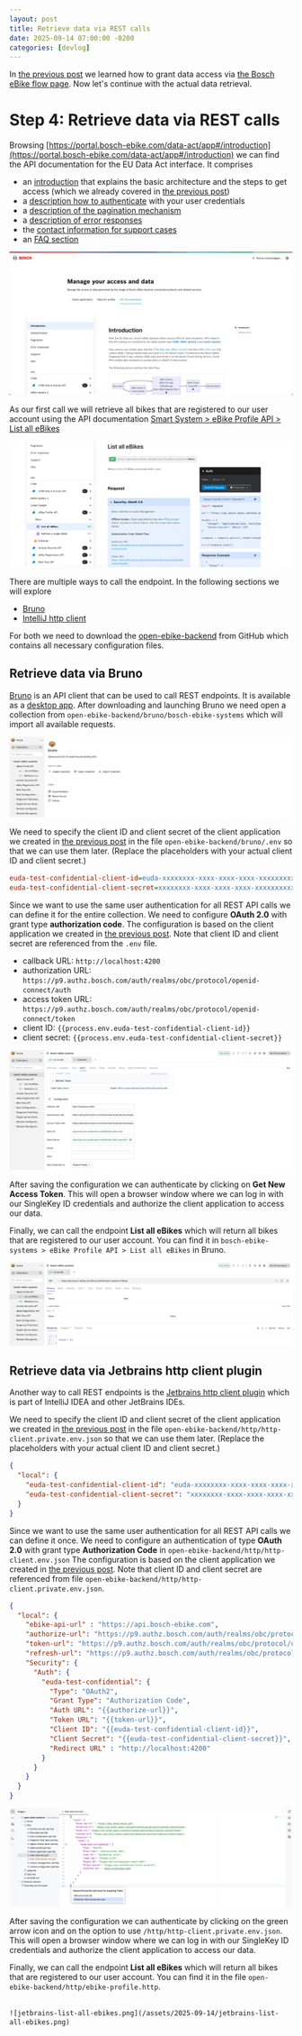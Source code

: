 ```yaml
---
layout: post
title: Retrieve data via REST calls
date: 2025-09-14 07:00:00 -0200
categories: [devlog]
---
```


In [the previous post](https://open-ebike.github.io/devlog/2025/09/13/grant-access-to-data.html) we learned how to grant data access via [the Bosch eBike flow page](https://flow.bosch-ebike.com). Now let's continue with the actual data retrieval.

# Step 4: Retrieve data via REST calls

Browsing [https://portal.bosch-ebike.com/data-act/app#/introduction](https://portal.bosch-ebike.com/data-act/app#/introduction) we can find the API documentation for the EU Data Act interface. It comprises
* an [introduction](https://portal.bosch-ebike.com/data-act/app#/introduction) that explains the basic architecture and the steps to get access (which we already covered in [the previous post](https://open-ebike.github.io/devlog/2025/09/12/register-for-data-access.html))
* a [description how to authenticate](https://portal.bosch-ebike.com/data-act/app#/authentication) with your user credentials
* a [description of the pagination mechanism](https://portal.bosch-ebike.com/data-act/app#/pagination)
* a [description of error responses](https://portal.bosch-ebike.com/data-act/app#/error-responses)
* the [contact information for support cases](https://portal.bosch-ebike.com/data-act/app#/support)
* an [FAQ section](https://portal.bosch-ebike.com/data-act/app#/faq)

![api-documentation.png](/assets/2025-09-14/api-documentation.png)

As our first call we will retrieve all bikes that are registered to our user account using the API documentation [Smart System > eBike Profile API > List all eBikes
](https://portal.bosch-ebike.com/data-act/app#/smart-system-bike-profile/operations/list-bikes)

![list-all-ebikes.png](/assets/2025-09-14/api-list-all-ebikes.png)

There are multiple ways to call the endpoint. In the following sections we will explore

* [Bruno](#retrieve-data-data-via-bruno)
* [IntelliJ http client](#retrieve-data-data-via-intellij-http-client)

For both we need to download the [open-ebike-backend](https://github.com/open-ebike/open-ebike-backend) from GitHub which contains all necessary configuration files.

## Retrieve data via Bruno

[Bruno](https://usebruno.com) is an API client that can be used to call REST endpoints. It is available as a [desktop app](https://usebruno.com/download).
After downloading and launching Bruno we need open a collection from `open-ebike-backend/bruno/bosch-ebike-systems` which will import all available requests.

![bruno-collection.png](/assets/2025-09-14/bruno-collection.png)

We need to specify the client ID and client secret of the client application we created in [the previous post](https://open-ebike.github.io/devlog/2025/09/12/register-for-data-access.html) in the file `open-ebike-backend/bruno/.env` so that we can use them later.
(Replace the placeholders with your actual client ID and client secret.)

```ini
euda-test-confidential-client-id=euda-xxxxxxxx-xxxx-xxxx-xxxx-xxxxxxxxxxxx
euda-test-confidential-client-secret=xxxxxxxx-xxxx-xxxx-xxxx-xxxxxxxxxxxx
```

Since we want to use the same user authentication for all REST API calls we can define it for the entire collection.
We need to configure **OAuth 2.0** with grant type **authorization code**.
The configuration is based on the client application we created in [the previous post](https://open-ebike.github.io/devlog/2025/09/12/register-for-data-access.html).
Note that client ID and client secret are referenced from the `.env` file.

* callback URL: `http://localhost:4200`
* authorization URL: `https://p9.authz.bosch.com/auth/realms/obc/protocol/openid-connect/auth`
* access token URL: `https://p9.authz.bosch.com/auth/realms/obc/protocol/openid-connect/token`
* client ID: `{{process.env.euda-test-confidential-client-id}}`
* client secret: `{{process.env.euda-test-confidential-client-secret}}`

![bruno-auth.png](/assets/2025-09-14/bruno-auth.png)

After saving the configuration we can authenticate by clicking on **Get New Access Token**.
This will open a browser window where we can log in with our SingleKey ID credentials and authorize the client application to access our data.

Finally, we can call the endpoint **List all eBikes** which will return all bikes that are registered to our user account.
You can find it in `bosch-ebike-systems > eBike Profile API > List all eBikes` in Bruno.

![bruno-list-all-ebikes.png](/assets/2025-09-14/bruno-list-all-ebikes.png)

## Retrieve data via Jetbrains http client plugin

Another way to call REST endpoints is the [Jetbrains http client plugin](https://www.jetbrains.com/help/idea/http-client-in-product-code-editor.html) which is part of IntelliJ IDEA and other JetBrains IDEs.

We need to specify the client ID and client secret of the client application we created in [the previous post](https://open-ebike.github.io/devlog/2025/09/12/register-for-data-access.html) in the file `open-ebike-backend/http/http-client.private.env.json` so that we can use them later.
(Replace the placeholders with your actual client ID and client secret.)

```json
{
  "local": {
    "euda-test-confidential-client-id": "euda-xxxxxxxx-xxxx-xxxx-xxxx-xxxxxxxxxxxx",
    "euda-test-confidential-client-secret": "xxxxxxxx-xxxx-xxxx-xxxx-xxxxxxxxxxxx"
  }
}
```

Since we want to use the same user authentication for all REST API calls we can define it once.
We need to configure an authentication of type **OAuth 2.0** with grant type **Authorization Code** in `open-ebike-backend/http/http-client.env.json`
The configuration is based on the client application we created in [the previous post](https://open-ebike.github.io/devlog/2025/09/12/register-for-data-access.html).
Note that client ID and client secret are referenced from file `open-ebike-backend/http/http-client.private.env.json`.

```json
{
  "local": {
    "ebike-api-url" : "https://api.bosch-ebike.com",
    "authorize-url": "https://p9.authz.bosch.com/auth/realms/obc/protocol/openid-connect/auth",
    "token-url": "https://p9.authz.bosch.com/auth/realms/obc/protocol/openid-connect/token",
    "refresh-url": "https://p9.authz.bosch.com/auth/realms/obc/protocol/openid-connect/token",
    "Security": {
      "Auth": {
        "euda-test-confidential": {
          "Type": "OAuth2",
          "Grant Type": "Authorization Code",
          "Auth URL": "{{authorize-url}}",
          "Token URL": "{{token-url}}",
          "Client ID": "{{euda-test-confidential-client-id}}",
          "Client Secret": "{{euda-test-confidential-client-secret}}",
          "Redirect URL" : "http://localhost:4200"
        }
      }
    }
  }
}
```

![jetbrains-auth.png](/assets/2025-09-14/jetbrains-auth.png)

After saving the configuration we can authenticate by clicking on the green arrow icon and on the option to use `/http/http-client.private.env.json`.
This will open a browser window where we can log in with our SingleKey ID credentials and authorize the client application to access our data.

Finally, we can call the endpoint **List all eBikes** which will return all bikes that are registered to our user account.
You can find it in the file `open-ebike-backend/http/ebike-profile.http`.

```

![jetbrains-list-all-ebikes.png](/assets/2025-09-14/jetbrains-list-all-ebikes.png)